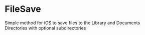 FileSave
========

Simple method for iOS to save files to the Library and Documents Directories with optional subdirectories
